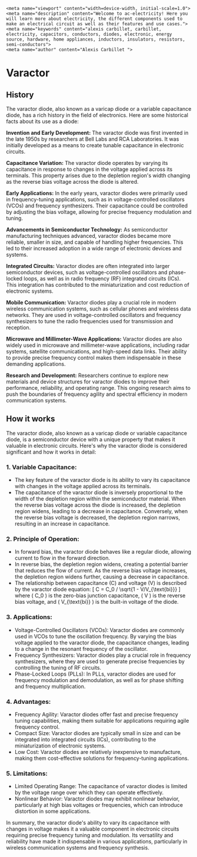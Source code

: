     <meta name="viewport" content="width=device-width, initial-scale=1.0">
    <meta name="description" content="Welcome to ac-electricity! Here you will learn more about electricity, the different components used to make an electrical circuit as well as their features and use cases.">
    <meta name="keywords" content="alexis carbillet, carbillet, electricity, capacitors, conductors, diodes, electronic, energy source, hardware, home appliances, inductors, insulators, resistors, semi-conductors">
    <meta name="author" content="Alexis Carbillet ">
</head>

# Varactor

## History

The varactor diode, also known as a varicap diode or a variable capacitance diode, has a rich history in the field of electronics. Here are some historical facts about its use as a diode:

**Invention and Early Development:** The varactor diode was first invented in the late 1950s by researchers at Bell Labs and RCA Laboratories. It was initially developed as a means to create tunable capacitance in electronic circuits.

**Capacitance Variation:** The varactor diode operates by varying its capacitance in response to changes in the voltage applied across its terminals. This property arises due to the depletion region's width changing as the reverse bias voltage across the diode is altered.

**Early Applications:** In the early years, varactor diodes were primarily used in frequency-tuning applications, such as in voltage-controlled oscillators (VCOs) and frequency synthesizers. Their capacitance could be controlled by adjusting the bias voltage, allowing for precise frequency modulation and tuning.

**Advancements in Semiconductor Technology:** As semiconductor manufacturing techniques advanced, varactor diodes became more reliable, smaller in size, and capable of handling higher frequencies. This led to their increased adoption in a wide range of electronic devices and systems.

**Integrated Circuits:** Varactor diodes are often integrated into larger semiconductor devices, such as voltage-controlled oscillators and phase-locked loops, as well as in radio frequency (RF) integrated circuits (ICs). This integration has contributed to the miniaturization and cost reduction of electronic systems.

**Mobile Communication:** Varactor diodes play a crucial role in modern wireless communication systems, such as cellular phones and wireless data networks. They are used in voltage-controlled oscillators and frequency synthesizers to tune the radio frequencies used for transmission and reception.

**Microwave and Millimeter-Wave Applications:** Varactor diodes are also widely used in microwave and millimeter-wave applications, including radar systems, satellite communications, and high-speed data links. Their ability to provide precise frequency control makes them indispensable in these demanding applications.

**Research and Development:** Researchers continue to explore new materials and device structures for varactor diodes to improve their performance, reliability, and operating range. This ongoing research aims to push the boundaries of frequency agility and spectral efficiency in modern communication systems.

## How it works

The varactor diode, also known as a varicap diode or variable capacitance diode, is a semiconductor device with a unique property that makes it valuable in electronic circuits. Here's why the varactor diode is considered significant and how it works in detail:

### 1. Variable Capacitance:
   - The key feature of the varactor diode is its ability to vary its capacitance with changes in the voltage applied across its terminals.
   - The capacitance of the varactor diode is inversely proportional to the width of the depletion region within the semiconductor material. When the reverse bias voltage across the diode is increased, the depletion region widens, leading to a decrease in capacitance. Conversely, when the reverse bias voltage is decreased, the depletion region narrows, resulting in an increase in capacitance.

### 2. Principle of Operation:
   - In forward bias, the varactor diode behaves like a regular diode, allowing current to flow in the forward direction.
   - In reverse bias, the depletion region widens, creating a potential barrier that reduces the flow of current. As the reverse bias voltage increases, the depletion region widens further, causing a decrease in capacitance.
   - The relationship between capacitance (C) and voltage (V) is described by the varactor diode equation:
     \[ C = C_0 / \sqrt{1 - V/V_{\text{bi}}} \]
     where \( C_0 \) is the zero-bias junction capacitance, \( V \) is the reverse bias voltage, and \( V_{\text{bi}} \) is the built-in voltage of the diode.

### 3. Applications:
   - Voltage-Controlled Oscillators (VCOs): Varactor diodes are commonly used in VCOs to tune the oscillation frequency. By varying the bias voltage applied to the varactor diode, the capacitance changes, leading to a change in the resonant frequency of the oscillator.
   - Frequency Synthesizers: Varactor diodes play a crucial role in frequency synthesizers, where they are used to generate precise frequencies by controlling the tuning of RF circuits.
   - Phase-Locked Loops (PLLs): In PLLs, varactor diodes are used for frequency modulation and demodulation, as well as for phase shifting and frequency multiplication.

### 4. Advantages:
   - Frequency Agility: Varactor diodes offer fast and precise frequency tuning capabilities, making them suitable for applications requiring agile frequency control.
   - Compact Size: Varactor diodes are typically small in size and can be integrated into integrated circuits (ICs), contributing to the miniaturization of electronic systems.
   - Low Cost: Varactor diodes are relatively inexpensive to manufacture, making them cost-effective solutions for frequency-tuning applications.

### 5. Limitations:
   - Limited Operating Range: The capacitance of varactor diodes is limited by the voltage range over which they can operate effectively.
   - Nonlinear Behavior: Varactor diodes may exhibit nonlinear behavior, particularly at high bias voltages or frequencies, which can introduce distortion in some applications.

In summary, the varactor diode's ability to vary its capacitance with changes in voltage makes it a valuable component in electronic circuits requiring precise frequency tuning and modulation. Its versatility and reliability have made it indispensable in various applications, particularly in wireless communication systems and frequency synthesis.
